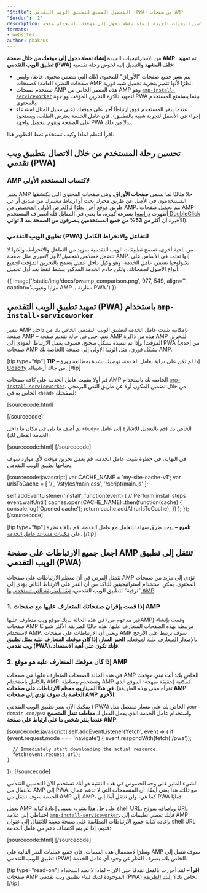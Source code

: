 ```yaml
---
"$title": التحميل المسبق لتطبيق الويب التقدمي (PWA) من صفحات AMP
"$order": '1'
description: من الاستراتيجيات الجيدة إنشاء نقطة دخول إلى موقعك باستخدام صفحة AMP، ثم تمهيد تطبيق الويب التقدمي (PWA) خلف المشهد والتبديل إلى ...
formats:
- websites
author: pbakaus
---
```


من الاستراتيجيات الجيدة **إنشاء نقطة دخول إلى موقعك من خلال صفحة AMP**، ثم **تمهيد تطبيق الويب التقدمي (PWA) خلف المشهد** والتبديل إليه لخوض رحلة تقدمية:

- يتم نشر جميع صفحات "الأوراق" للمحتوى (تلك التي تتضمن محتوى خاصًا، وليس صفحات النظرة العامة) كصفحات AMP نظرًا لأنها تتميز بتجربة تحميل شبه فورية.
- تستخدم صفحات AMP هذه العنصر الخاص من AMP وهو [`amp-install-serviceworker`](../../../documentation/components/reference/amp-install-serviceworker.md) لتمهيد ذاكرة التخزين المؤقت وواجهة PWA بينما يستمتع المستخدم بالمحتوى.
- عندما ينقر المستخدم فوق ارتباطًا آخر على موقعك (على سبيل المثال استدعاء إجراء في الأسفل لتجربة شبية بالتطبيق)، فإن عامل الخدمة يعترض الطلب، ويستحوذ على الصفحة ويقوم بتحميل واجهة PWA بدلا من ذلك.

اقرأ لتتعلم لماذا وكيف تستخدم نمط التطوير هذا.

## تحسين رحلة المستخدم من خلال الاتصال بتطبيق ويب تقدمي (PWA)

### AMP لاكتساب المستخدم الأولي

يعتبر AMP حلا مثاليًا لما يسمى **صفحات الأوراق**، وهي صفحات المحتوى التي يكتشفها المستخدمون في الأصل عن طريق محرك بحث أو ارتباط مشترك من صديق أو عن طريق موقع آخر. نظرًا لـ [العرض الأولي المخصص](../../../about/how-amp-works.html) من AMP، يتم تحميل صفحات AMP بسرعة كبيرة، ما يعني في المقابل قلة انصراف المستخدم (أظهرت [دراسة DoubleClick](https://www.doubleclickbygoogle.com/articles/mobile-speed-matters/) الأخيرة أن **أكثر من 53% من جميع المستخدمين ينصرفون من الصفحة بعد 3 ثواني**).

### تطبيق الويب التقدمي (PWA) للتفاعل والانخراط الكامل

من ناحية أخرى، تسمح تطبيقات الويب التقدمية بمزيد من التفاعل والانخراط، ولكنها لا تتضمن *خصائص التحميل الأول الفوري* مثل صفحة AMP. إنها تعتمد في الأساس على تكنولوجيا تسمى عامل الخدمة، وهو وكيل داخل عميل يسمح بالتخزين المؤقت لجميع أنواع الأصول لصفحاتك، ولكن خادم الخدمة المذكور ينشط فقط *بعد* أول تحميل.

{{ image('/static/img/docs/pwamp_comparison.png', 977, 549, align='', caption='مزايا وعيوب AMP مقارنة بـ PWA.') }}

## تمهيد تطبيق الويب التقدمي (PWA) باستخدام `amp-install-serviceworker`

تتميز AMP بإمكانية تثبيت عامل الخدمة لتطبيق الويب التقدمي الخاص بك من داخل صفحة AMP – نعم، حتى في حالة تقديم صفحة AMP هذه من ذاكرة AMP للتخزين المؤقت! وإذا تم تنفيذه بشكل صحيح، فسوف يعمل الارتباط المؤدي إلى PWA (من إحدى صفحات AMP الخاصة بك) بشكل فوري، مثل الوثبة الأولى إلى صفحة AMP.

[tip type="tip"] **TIP –** إذا لم تكن على دراية بعامل الخدمة، نوصيك بشدة بمطالعة [دورة Udacity](https://www.udacity.com/course/offline-web-applications--ud899) من جاك أرشيبالد. [/tip]

قم أولا بتثبيت عامل الخدمة على كافة صفحات AMP الخاصة بك باستخدام [`amp-install-serviceworker`](../../../documentation/components/reference/amp-install-serviceworker.md)، من خلال تضمين المكون أولا عن طريق النص البرمجي الخاص به في `<head>` لصفحتك:

[sourcecode:html]
<script async custom-element="amp-install-serviceworker"
  src="https://cdn.ampproject.org/v0/amp-install-serviceworker-0.1.js"></script>
[/sourcecode]

ثم أضف ما يلي في مكان ما داخل `<body>` الخاص بك (قم بالتعديل للإشارة إلى عامل الخدمة الفعلي لك):

[sourcecode:html]
<amp-install-serviceworker
      src="https://www.your-domain.com/serviceworker.js"
      layout="nodisplay">
</amp-install-serviceworker>
[/sourcecode]

في النهاية، في خطوة تثبيت عامل الخدمة، قم بعمل تخزين مؤقت لأي موارد سوف يحتاجها تطبيق الويب التقدمي:

[sourcecode:javascript]
var CACHE_NAME = 'my-site-cache-v1';
var urlsToCache = [
  '/',
  '/styles/main.css',
  '/script/main.js'
];

self.addEventListener('install', function(event) {
  // Perform install steps
  event.waitUntil(
    caches.open(CACHE_NAME)
      .then(function(cache) {
        console.log('Opened cache');
        return cache.addAll(urlsToCache);
      })
  );
});
[/sourcecode]

[tip type="tip"] **تلميح –** يوجد طرق سهلة للتعامل مع عامل الخدمة. قم بإلقاء نظرة على [مكتبات مساعد عامل الخدمة](https://github.com/GoogleChrome/sw-helpers). [/tip]

## اجعل جميع الارتباطات على صفحة AMP تنتقل إلى تطبيق الويب التقدمي (PWA)

تتمثل الفرص في أن معظم الارتباطات على صفحات AMP تؤدي إلى مزيد من صفحات المحتوى. يمكن استخدام استراتيجيتين للتأكد من أن النقر على الارتباط التالي يؤدي إلى "ترقية" لتطبيق الويب التقدمي، [تبعًا للطريقة التي تستخدم بها AMP](../../../documentation/guides-and-tutorials/optimize-measure/discovery.md):

### 1. إذا قمت بإقران صفحاتك المتعارف عليها مع صفحات AMP

في هذه الحالة لديك موقع ويب متعارف عليها (غير مدعوم منAMP) وقمت بإنشاء صفحات AMP مرتبطة بهذه الصفحات المتعارف عليها. هذه حاليًا الطريقة الأكثر شيوعًا لاستخدام AMP، ويعني أن الارتباطات على صفحات AMP سوف ترتبط على الأرجح بالإصدار المتعارف عليه لموقعك. **الخبر السار: إذا كان موقعك المتعارف عليه يمثل تطبيق ويب تقدمي (PWA)، فإنك تكون على أهبة الاستعداد**.

### 2. إذا كان موقعك المتعارف عليه هو موقع AMP

في هذه الحالة الصفحات المتعارف عليها *هي* صفحات AMP الخاص بك: أنت تبني موقعك بالكامل باستخدام AMP، وتستخدم ببساطة AMP كمكتبة (حقيقة مبهجة: الموقع الذي تقرأه مبني بهذه الطريقة). **في هذا السيناريو، معظم الارتباطات على صفحات AMP الخاصة بك سوف تؤدي إلى صفحات AMP الأخرى.**

يمكنك الآن نشر تطبيق الويب التقدمي ( PWA) الخاص بك على مسار منفصل مثل `your-domain.com/pwa` واستخدام عامل الخدمة الذي يعمل الفعل لـ **مقاطعة تنقل المتصفح عندما ينقر شخص ما على ارتباط على صفحة AMP**:

[sourcecode:javascript]
self.addEventListener('fetch', event => {
    if (event.request.mode === 'navigate') {
      event.respondWith(fetch('/pwa'));

      // Immediately start downloading the actual resource.
      fetch(event.request.url);
    }

});
[/sourcecode]

الشيء المثير على وجه الخصوص في هذه التقنية هو أنك تستخدم الآن التحسين التقدمي للانتقال من AMP إلى PWA. مع ذلك، هذا يعني أيضًا، أن المتصفحات التي لا تدعم عمال الخدمة سوف تنتقل من AMP إلى AMP، كما هي، ولن تنتقل أبدًا إلى PWA فعليًا.

تعمل AMP على حل هذا بشيء يسمى [إعادة كتابة shell URL](../../../documentation/components/reference/amp-install-serviceworker.md#shell-url-rewrite). وبإضافة نموذج URL احتياطي إلى علامة [`amp-install-serviceworker`](../../../documentation/components/reference/amp-install-serviceworker.md)، فإنك تعطي تعليمات إلى AMP بإعادة كتابة جميع الارتباطات المطابقة على صفحة معينة للانتقال إلى عنوان shell URL قديم، إذا لم يتم اكتشاف دعم من عامل الخدمة:

[sourcecode:html]
<amp-install-serviceworker
      src="https://www.your-domain.com/serviceworker.js"
      layout="nodisplay"
      data-no-service-worker-fallback-url-match=".*"
      data-no-service-worker-fallback-shell-url="https://www.your-domain.com/pwa">
</amp-install-serviceworker>
[/sourcecode]

ونظرًا لاستعمال هذه السمات، فإن جميع عمليات النقر التالية على AMP سوف تنتقل إلى تطبيق الويب التقدمي (PWA) الخاص بك، بصرف النظر عن وجود أي عامل الخدمة.

[tip type="read-on"] **اقرأ –** لقد أحرزت بالفعل تقدمًا حتى الآن – لماذا لا تعيد استخدام صفحات AMP الموجودة لديك لبناء تطبيق ويب تقدمي (PWA) خاص بك؟ [إليك الطريقة](amp-in-pwa.md). [/tip]
